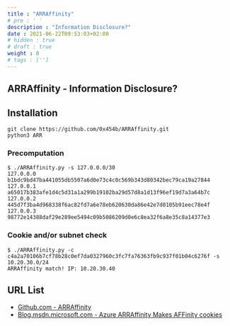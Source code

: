 ```yaml
---
title : "ARRAffinity"
# pre : ' '
description : "Information Disclosure?"
date : 2021-06-22T09:53:03+02:00
# hidden : true
# draft : true
weight : 0
# tags : ['']
---
```


## ARRAffinity - Information Disclosure?

## Installation

```plain
git clone https://github.com/0x454b/ARRAffinity.git
python3 ARR
```

### Precomputation

```plain
$ ./ARRAffinity.py -s 127.0.0.0/30
127.0.0.0 b1bdc9bd47ba441055db5507a6d0e73c4c0c569b343d80342bec79ca19a27844
127.0.0.1 a65017b383afe1d4c5d31a1a299b19102ba29d57d8a1d13f96ef19d7a3a64b7c
127.0.0.2 445d7f3ba4d968338f6ac82fd7a6e78eb620630da86e42e7d0105b91eec78e4f
127.0.0.3 98772e14388daf29e289ee5494c09b5086209d0e6c8ea32f6a8e35c8a14377e3
```

### Cookie and/or subnet check

```plain
$ ./ARRAffinity.py -c c4a2a70106b7cf78b28c0ef7da0327960c3fc7fa76363fb9c937f01b04c6276f -s 10.20.30.0/24
ARRAffinity match! IP: 10.20.30.40
```

## URL List

- [Github.com - ARRAffinity](https://github.com/0x454b/ARRAffinity)
- [Blog.msdn.microsoft.com - Azure ARRAffinity Makes AFFinity cookies](https://blogs.msdn.microsoft.com/devschool/2015/06/19/azure-arraffinity-makes-affinity-cookies/)
